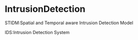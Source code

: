 # IntrusionDetection

STIDM:Spatial and Temporal aware Intrusion Detection Model


IDS:Intrusion Detection System
